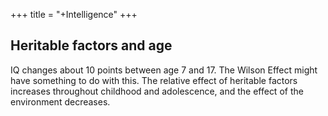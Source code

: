 +++
title = "+Intelligence"
+++

## Heritable factors and age
IQ changes about 10 points between age 7 and 17. The Wilson Effect might have something to do with this. The relative effect of heritable factors increases throughout childhood and adolescence, and the effect of the environment decreases.


